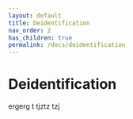 ```yaml
---
layout: default
title: Deidentification
nav_order: 2
has_children: true
permalink: /docs/deidentification
---
```


# Deidentification

ergerg t tjztz tzj